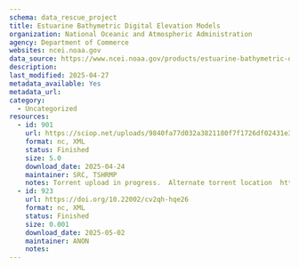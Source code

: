 ```yaml
---
schema: data_rescue_project 
title: Estuarine Bathymetric Digital Elevation Models
organization: National Oceanic and Atmospheric Administration
agency: Department of Commerce
websites: ncei.noaa.gov
data_source: https://www.ncei.noaa.gov/products/estuarine-bathymetric-digital-elevation-models
description: 
last_modified: 2025-04-27
metadata_available: Yes
metadata_url: 
category:
  - Uncategorized
resources:
  - id: 901
    url: https://sciop.net/uploads/9840fa77d032a3821180f7f1726df02431e37e53
    format: nc, XML
    status: Finished
    size: 5.0
    download_date: 2025-04-24
    maintainer: SRC, TSHRMP
    notes: Torrent upload in progress.  Alternate torrent location  https//academictorrents.com/details/9840fa77d032a3821180f7f1726df02431e37e53
  - id: 923
    url: https://doi.org/10.22002/cv2qh-hqe26
    format: nc, XML
    status: Finished
    size: 0.001
    download_date: 2025-05-02
    maintainer: ANON
    notes: 
---
```

